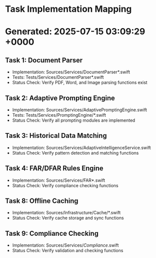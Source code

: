 # Task Implementation Mapping
# Generated: 2025-07-15 03:09:29 +0000

## Task 1: Document Parser
- Implementation: Sources/Services/DocumentParser*.swift
- Tests: Tests/Services/DocumentParser*.swift
- Status Check: Verify PDF, Word, and Image parsing functions exist

## Task 2: Adaptive Prompting Engine
- Implementation: Sources/Services/AdaptivePromptingEngine.swift
- Tests: Tests/Services/PromptingEngine/*.swift
- Status Check: Verify all prompting modules are implemented

## Task 3: Historical Data Matching
- Implementation: Sources/Services/AdaptiveIntelligenceService.swift
- Status Check: Verify pattern detection and matching functions

## Task 4: FAR/DFAR Rules Engine
- Implementation: Sources/Services/FAR*.swift
- Status Check: Verify compliance checking functions

## Task 8: Offline Caching
- Implementation: Sources/Infrastructure/Cache/*.swift
- Status Check: Verify cache storage and sync functions

## Task 9: Compliance Checking
- Implementation: Sources/Services/*Compliance*.swift
- Status Check: Verify validation and checking functions
